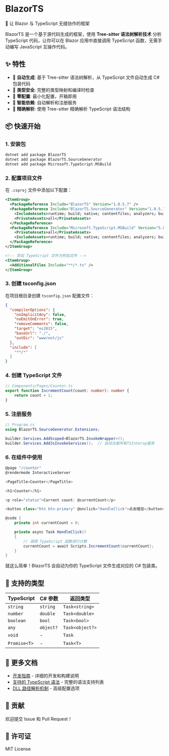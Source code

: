 # BlazorTS

🚀 让 Blazor 与 TypeScript 无缝协作的框架

BlazorTS 是一个基于源代码生成的框架，使用 **Tree-sitter 语法树解析技术** 分析 TypeScript 代码，让你可以在 Blazor 应用中直接调用 TypeScript 函数，无需手动编写 JavaScript 互操作代码。

## ✨ 特性

- 🔄 **自动生成**: 基于 Tree-sitter 语法树解析，从 TypeScript 文件自动生成 C# 包装代码
- 🎯 **类型安全**: 完整的类型映射和编译时检查
- 🚀 **零配置**: 最小化配置，开箱即用
- 🔧 **智能依赖**: 自动解析和注册服务
- 🌳 **精确解析**: 使用 Tree-sitter 精确解析 TypeScript 语法结构

## 📦 快速开始

### 1. 安装包

```bash
dotnet add package BlazorTS
dotnet add package BlazorTS.SourceGenerator
dotnet add package Microsoft.TypeScript.MSBuild
```

### 2. 配置项目文件

在 `.csproj` 文件中添加以下配置：

```xml
<ItemGroup>
  <PackageReference Include="BlazorTS" Version="1.0.5.7" />
  <PackageReference Include="BlazorTS.SourceGenerator" Version="1.0.5.7" OutputItemType="Analyzer" ReferenceOutputAssembly="true">
    <IncludeAssets>runtime; build; native; contentfiles; analyzers; buildtransitive</IncludeAssets>
    <PrivateAssets>all</PrivateAssets>
  </PackageReference>
  <PackageReference Include="Microsoft.TypeScript.MSBuild" Version="5.8.3">
    <PrivateAssets>all</PrivateAssets>
    <IncludeAssets>runtime; build; native; contentfiles; analyzers; buildtransitive</IncludeAssets>
  </PackageReference>
</ItemGroup>

<!-- 添加 TypeScript 文件为附加文件 -->
<ItemGroup>
  <AdditionalFiles Include="**/*.ts" />
</ItemGroup>
```

### 3. 创建 tsconfig.json

在项目根目录创建 `tsconfig.json` 配置文件：

```json
{
  "compilerOptions": {
    "noImplicitAny": false,
    "noEmitOnError": true,
    "removeComments": false,
    "target": "es2015",
    "baseUrl": "./",
    "outDir": "wwwroot/js"
  },
  "include": [
    "**/*"
  ]
}
```

### 4. 创建 TypeScript 文件

```typescript
// Components/Pages/Counter.ts
export function IncrementCount(count: number): number {
    return count + 1;
}
```

### 5. 注册服务

```csharp
// Program.cs
using BlazorTS.SourceGenerator.Extensions;

builder.Services.AddScoped<BlazorTS.InvokeWrapper>();
builder.Services.AddJsInvokeServices();  // 自动注册所有TSInterop服务
```

### 6. 在组件中使用

```csharp
@page "/counter"
@rendermode InteractiveServer

<PageTitle>Counter</PageTitle>

<h1>Counter</h1>

<p role="status">Current count: @currentCount</p>

<button class="btn btn-primary" @onclick="HandleClick">点击增加</button>

@code {
    private int currentCount = 0;

    private async Task HandleClick()
    {
        // 调用 TypeScript 函数进行计数
        currentCount = await Scripts.IncrementCount(currentCount);
    }
}
```

就这么简单！BlazorTS 会自动为你的 TypeScript 文件生成对应的 C# 包装类。

## 🔧 支持的类型

| TypeScript | C# 参数 | 返回类型 |
|------------|---------|----------|
| `string` | `string` | `Task<string>` |
| `number` | `double` | `Task<double>` |
| `boolean` | `bool` | `Task<bool>` |
| `any` | `object?` | `Task<object?>` |
| `void` | - | `Task` |
| `Promise<T>` | - | `Task<T>` |

## 📖 更多文档

- [开发指南](docs/开发指南.md) - 详细的开发和构建说明
- [支持的 TypeScript 语法](docs/支持的TypeScript语法.md) - 完整的语法支持列表
- [DLL 路径解析机制](docs/dll路径解析机制文档.md) - 高级配置选项

## 🤝 贡献

欢迎提交 Issue 和 Pull Request！

## 📄 许可证

MIT License